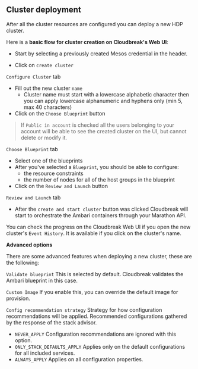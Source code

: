 ## Cluster deployment

After all the cluster resources are configured you can deploy a new HDP cluster.

Here is a **basic flow for cluster creation on Cloudbreak's Web UI**:

 - Start by selecting a previously created Mesos credential in the header.

 - Click on `create cluster`

`Configure Cluster` tab

 - Fill out the new cluster `name`
    - Cluster name must start with a lowercase alphabetic character then you can apply lowercase alphanumeric and 
   hyphens only (min 5, max 40 characters)
 - Click on the `Choose Blueprint` button
>If `Public in account` is checked all the users belonging to your account will be able to see the created cluster on
 the UI, but cannot delete or modify it.

`Choose Blueprint` tab

 - Select one of the blueprints
 - After you've selected a `Blueprint`, you should be able to configure:
    - the resource constraints
    - the number of nodes for all of the host groups in the blueprint
 - Click on the `Review and Launch` button

`Review and Launch` tab

 - After the `create and start cluster` button was clicked Cloudbreak will start to orchestrate the Ambari containers through your Marathon API.

You can check the progress on the Cloudbreak Web UI if you open the new cluster's `Event History`. It is available if you click on the cluster's name.

**Advanced options**

There are some advanced features when deploying a new cluster, these are the following:

`Validate blueprint` This is selected by default. Cloudbreak validates the Ambari blueprint in this case.

`Custom Image` If you enable this, you can override the default image for provision.

`Config recommendation strategy` Strategy for how configuration recommendations will be applied. Recommended 
configurations gathered by the response of the stack advisor. 

* `NEVER_APPLY`               Configuration recommendations are ignored with this option.
* `ONLY_STACK_DEFAULTS_APPLY` Applies only on the default configurations for all included services.
* `ALWAYS_APPLY`              Applies on all configuration properties.
